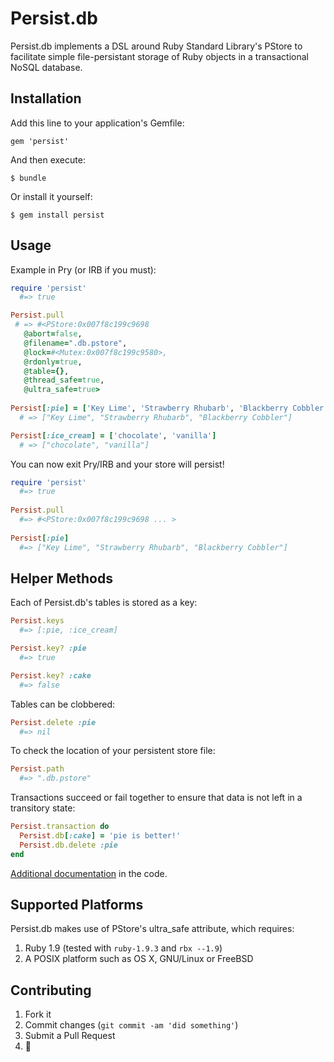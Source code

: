 # Persist.db

Persist.db implements a DSL around Ruby Standard Library's PStore to facilitate simple file-persistant storage of Ruby objects in a transactional NoSQL database.

## Installation

Add this line to your application's Gemfile:

    gem 'persist'

And then execute:

    $ bundle

Or install it yourself:

    $ gem install persist

## Usage

Example in Pry (or IRB if you must):

```ruby
require 'persist'
  #=> true

Persist.pull
 # => #<PStore:0x007f8c199c9698
   @abort=false,
   @filename=".db.pstore",
   @lock=#<Mutex:0x007f8c199c9580>,
   @rdonly=true,
   @table={},
   @thread_safe=true,
   @ultra_safe=true>
  
Persist[:pie] = ['Key Lime', 'Strawberry Rhubarb', 'Blackberry Cobbler']
  # => ["Key Lime", "Strawberry Rhubarb", "Blackberry Cobbler"]

Persist[:ice_cream] = ['chocolate', 'vanilla']
  # => ["chocolate", "vanilla"]
```

You can now exit Pry/IRB and your store will persist!

```ruby
require 'persist'
  #=> true
  
Persist.pull
  #=> #<PStore:0x007f8c199c9698 ... >
  
Persist[:pie]
  #=> ["Key Lime", "Strawberry Rhubarb", "Blackberry Cobbler"]
```

## Helper Methods

Each of Persist.db's tables is stored as a key:

```ruby
Persist.keys
  #=> [:pie, :ice_cream]

Persist.key? :pie
  #=> true

Persist.key? :cake
  #=> false
```

Tables can be clobbered:

```ruby
Persist.delete :pie
  #=> nil
```

To check the location of your persistent store file:

```ruby
Persist.path
  #=> ".db.pstore"
```

Transactions succeed or fail together to ensure that data is not left in a transitory state:

```ruby
Persist.transaction do
  Persist.db[:cake] = 'pie is better!'
  Persist.db.delete :pie
end
```

[Additional documentation](https://github.com/Havenwood/persist/blob/master/lib/persist/persist.rb) in the code.

## Supported Platforms

Persist.db makes use of PStore's ultra_safe attribute, which requires:

1. Ruby 1.9 (tested with `ruby-1.9.3` and `rbx --1.9`)
2. A POSIX platform such as OS X, GNU/Linux or FreeBSD

## Contributing

1. Fork it
2. Commit changes (`git commit -am 'did something'`)
3. Submit a Pull Request
4. :cake: